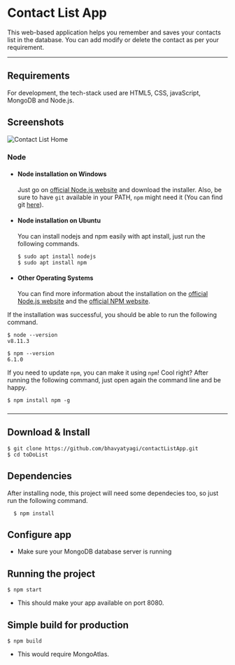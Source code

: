 # Contact List App

This web-based application helps you remember and saves your contacts list in the database. You can add modify or delete the contact as per your requirement.

---
## Requirements

For development, the tech-stack used are HTML5, CSS, javaScript, MongoDB and Node.js. 

## Screenshots
![Contact List Home](https://i.ibb.co/1X0mXPL/contact-List.jpg)

### Node
- #### Node installation on Windows

  Just go on [official Node.js website](https://nodejs.org/) and download the installer.
Also, be sure to have `git` available in your PATH, `npm` might need it (You can find git [here](https://git-scm.com/)).

- #### Node installation on Ubuntu

  You can install nodejs and npm easily with apt install, just run the following commands.

      $ sudo apt install nodejs
      $ sudo apt install npm

- #### Other Operating Systems
  You can find more information about the installation on the [official Node.js website](https://nodejs.org/) and the [official NPM website](https://npmjs.org/).

If the installation was successful, you should be able to run the following command.

    $ node --version
    v8.11.3

    $ npm --version
    6.1.0

If you need to update `npm`, you can make it using `npm`! Cool right? After running the following command, just open again the command line and be happy.

    $ npm install npm -g

###
---

## Download & Install

    $ git clone https://github.com/bhavyatyagi/contactListApp.git
    $ cd toDoList
    

## Dependencies
  After installing node, this project will need some dependecies too, so just run the following command.

      $ npm install 

## Configure app

- Make sure your MongoDB database server is running

## Running the project

    $ npm start
 
 - This should make your app available on port 8080.

## Simple build for production

    $ npm build 
    
   -  This would require MongoAtlas.
